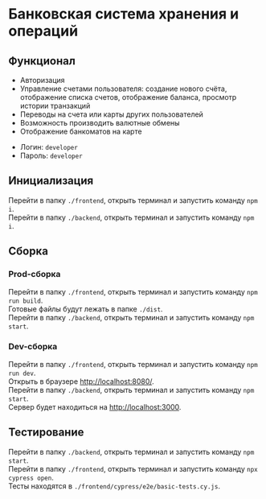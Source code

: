 # Банковская система хранения и операций

## Функционал 

- Авторизация
- Управление счетами пользователя: создание нового счёта, отображение списка счетов, отображение баланса, просмотр истории транзакций
- Переводы на счета или карты других пользователей
- Возможность производить валютные обмены
- Отображение банкоматов на карте

* Логин: `developer`  
* Пароль: `developer` 

## Инициализация

Перейти в папку `./frontend`, открыть терминал и запустить команду `npm i`.  
Перейти в папку `./backend`, открыть терминал и запустить команду `npm i`.  

## Сборка

### Prod-сборка
Перейти в папку `./frontend`, открыть терминал и запустить команду `npm run build`.  
Готовые файлы будут лежать в папке `./dist`.  
Перейти в папку `./backend`, открыть терминал и запустить команду `npm start`.  

### Dev-сборка
Перейти в папку `./frontend`, открыть терминал и запустить команду `npm run dev`.   
Открыть в браузере <http://localhost:8080/>.  
Перейти в папку `./backend`, открыть терминал и запустить команду `npm start`.   
Сервер будет находиться на <http://localhost:3000>.  

## Тестирование

Перейти в папку `./backend`, открыть терминал и запустить команду `npm start`.  
Перейти в папку `./frontend`, открыть терминал и запустить команду `npx cypress open`.  
Тесты находятся в `./frontend/cypress/e2e/basic-tests.cy.js`.  